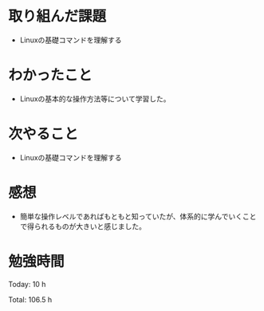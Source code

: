 
# 取り組んだ課題
- Linuxの基礎コマンドを理解する

# わかったこと
- Linuxの基本的な操作方法等について学習した。
  
# 次やること
- Linuxの基礎コマンドを理解する

# 感想
- 簡単な操作レベルであればもともと知っていたが、体系的に学んでいくことで得られるものが大きいと感じました。

# 勉強時間
Today: 10 h

Total: 106.5 h
